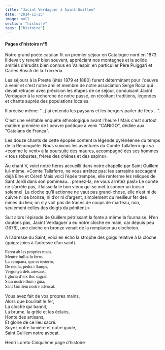 ```yaml
---
title: "Jacint Verdaguer à Saint-Guillem"
date: "2014-11-25"
image: null
section: "histoire"
tags: ["histoire"]
---
```


#### Pages d'histoire n°5

Notre grand poète catalan fit un premier séjour en Catalogne nord en 1873. Il devait y revenir bien souvent, appréciant nos montagnes et la solide amitiés d'érudits bien connus en Vallespir, en particulier Père Puiggari et Carles Bosch de la Trinxeria.

Les séjours à la Preste (étés 1879 et 1880) furent déterminant pour l'oeuvre à venir et c'est notre ami et membre de notre association Serge Roca qui devait retracer avec précision les étapes de ce séjour, conduisant Jacint Verdaguer à la recherche de notre passé, en récoltant traditions, légendes et chants auprès des populations locales.

Il précise même:
"...j'ai entendu les paysans et les bergers parler de fées ...".

C'est une véritable enquête ethnologique avant l'heure ! Mais c'est surtout matière première de l'oeuvre poétique à venir "CANIGO", dédiée aux "Catalans de França".

Les douze chants de cette épopée content la légende pyrénéenne du temps de la Reconquête. Nous suivons les aventures du Comte Tallaferro qui va «comme le vent» à la poursuite des maures, accompagné des ses hommes « tous robustes, frères des chênes et des sapins».

Au chant V, voici notre héros accueilli dans notre chapelle par Saint Guillem lui-même. «Comte Tallaferro, ne vous arrêtez pas: les sarrasins saccagent déjà Elne et Céret! Mais voici l’épée trempée, elle renferme les reliques de Sant Jordi dans son pommeau… prenez-la, ne vous arrêtez pas!» Le comte ne s’arrête pas, il laisse là le bon vieux qui se met à sonner un tocsin solennel. La cloche qu’il actionne ne vaut pas grand-chose, elle n’est ni de cuivre ni de bronze, ni d’or ni d’argent, simplement du meilleur fer des mines du lieu; on n’y voit pas de traces de coups de marteau, non, seulement celles des doigts du pénitent.»

Suit alors l’épisode de Guillem pétrissant la fonte à même la fournaise. N’en doutons pas, Jacint Verdaguer a eu notre cloche en main, car depuis peu (1876), une cloche en bronze venait de la remplacer au clocheton.

A l’adresse du Saint, voici en écho la strophe des goigs relative à la cloche (goigs: joies à l’adresse d’un saint).

<p style="font-family: cursive">
Fereu ab las propries mans,</br>
Mentre bullia lo ferro,</br>
La campana, que es testerro,</br>
De neula, pedra i llamps,</br>
Vergonya dels artesans,</br>
I gloria d’eix lloc sagrat.</br>
Siau nostre llum i guia,</br>
Sant Guillem nostre advocat.</br>
</p>

Vous avez fait de vos propres mains,</br>
Alors que bouillait le fer,</br>
La cloche qui bannit,</br>
La brume, la grêle et les éclairs,</br>
Honte des artisans,</br>
Et gloire de ce lieu sacré.</br>
Soyez notre lumière et notre guide,</br>
Saint Guillem notre avocat.</br>

Henri Loreto
Cinquième page d'histoire

